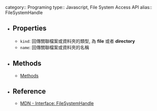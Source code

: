 category:: Programing
type:: Javascript, File System Access API
alias:: FileSystemHandle

- ## Properties
	- `kind`: 回傳關聯檔案或資料夾的類型, 為 **file** 或者 **directory**
	- `name`: 回傳關聯檔案或資料夾的名稱
- ## Methods
	- [Methods](https://developer.mozilla.org/en-US/docs/Web/API/FileSystemHandle#instance_methods)
- ## Reference
	- [MDN - Interface: FileSystemHandle](https://developer.mozilla.org/en-US/docs/Web/API/FileSystemHandle)